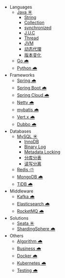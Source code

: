 - Languages
    - [Java ☀️](docs/java.md)
        - [String](docs/java_string.md)
        - [Collection](docs/java_collection.md)
        - [synchronized](docs/java_synchronized.md)
        - [J.U.C](docs/java_concurrent.md)
        - [Thread](docs/java_thread.md)
        - [JVM](docs/java_jvm.md)
        - [动态代理](docs/java_proxy.md)
        - [版本变化](docs/java_version.md)
    - [Go 🌧️](docs/go.md)
    - [Python 🌧️](docs/python.md)
- Frameworks
    - [Spring 🌧️](docs/spring.md)
    - [Spring Boot 🌧️](docs/springboot.md)
    - [Spring Cloud 🌧️](docs/springcloud.md)
    - [Netty 🌧️](docs/netty.md)
    - [mybatis 🌧️](docs/mybatis.md)
    - [Vert.x 🌧️](docs/vertx.md)
    - [Dubbo 🌧️](docs/dubbo.md)
- Databases
    - [MySQL ☀️](docs/mysql.md)
        - [InnoDB](docs/mysql_innodb.md)
        - [Binary Log](docs/mysql_binary_log.md)
        - [Metadata Locking](docs/mysql_metadatalocking.md)
        - [分库分表](docs/mysql_sharding.md)
        - [读写分离](docs/mysql_readwritesplitting.md)
    - [Redis ⛅](docs/redis.md)
    - [MongoDB 🌧️](docs/mongodb.md)
    - [TiDB 🌧️](docs/tidb.md)
- Middleware
    - [Kafka 🌧️](docs/kafka.md)
    - [Elasticsearch 🌧️](docs/elasticsearch.md)
    - [RocketMQ 🌧️](docs/rocketmq.md)
- Solutions
    - [Seata ☀️](docs/seata.md)
    - [ShardingSphere 🌧️](docs/shardingsphere.md)
- Others
    - [Algorithm 🌧️](docs/algorithm.md)
    - [Business 🌧️](docs/business.md)
    - [Docker 🌧️](docs/docker.md)
    - [Kubernetes 🌧️](docs/kubernetes.md)
    - [Testing 🌧️](docs/testing.md)
